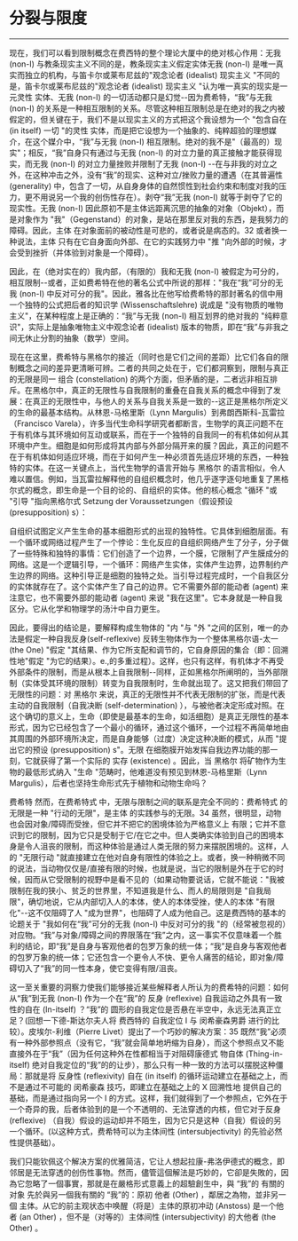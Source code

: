 # 分裂与限度

------

现在，我们可以看到限制概念在费西特的整个理论大厦中的绝对核心作用：无我 (non-I) 与教条现实主义不同的是，教条现实主义假定实体无我 (non-I) 是唯一真实而独立的机构，与笛卡尔或莱布尼兹的"观念论者 (idealist) 现实主义 "不同的是，笛卡尔或莱布尼兹的"观念论者 (idealist) 现实主义 "认为唯一真实的现实是一元灵性 实体、无我 (non-I) 的一切活动都只是幻觉--因为费希特，“我”与无我 (non-I) 的关系是一种相互限制的关系。尽管这种相互限制总是在绝对的我之内被假定的，但关键在于，我们不是以现实主义的方式把这个我设想为一个 "包含自在 (in itself) 一切 "的灵性 实体，而是把它设想为一个抽象的、纯粹超验的理想媒介，在这个媒介中，“我”与无我 (non-I) 相互限制。绝对的我不是"（最高的）现实"；相反，“我”自身只有通过与无我 (non-I) 的对立力量的真正接触才能获得现实，而无我 (non-I) 的对立力量挫败并限制了无我 (non-I) --在与非我的对立之外，在这种冲击之外，没有“我”的现实、这种对立/挫败力量的遭遇（在其普遍性 (generality) 中，包含了一切，从自身身体的自然惯性到社会约束和制度对我的压力，更不用说另一个我的创伤性存在）。剥夺“我”无我 (non-I) 就等于剥夺了它的现实性。无我 (non-I) 因此原初不是主体远距离沉思的抽象的对象（Objekt），而是对象作为 "我"（Gegenstand）的对象，是站在那里反对我的东西，是我努力的障碍。因此，主体 在对象面前的被动性是可悲的，或者说是病态的。32 或者换一种说法，主体 只有在它自身面向外部、在它的实践努力中 "推 "向外部的时候，才会受到挫折（并体验到对象是一个障碍）。

因此，在（绝对实在的）我内部，（有限的）我和无我 (non-I) 被假定为可分的，相互限制--或者，正如费希特在他的著名公式中所说的那样："我在“我”可分的无我 (non-I) 中反对可分的我"。因此，雅各比在他写给费希特的那封著名的信中用一个独特的公式把后者的知识学 (Wissenschaftslehre) 说成是 "没有物质的唯物主义"，在某种程度上是正确的：“我”与无我 (non-I) 相互划界的绝对我的 "纯粹意识"，实际上是抽象唯物主义中观念论者 (idealist) 版本的物质，即在“我”与非我之间无休止分割的抽象（数学）空间。

现在在这里，费希特与黑格尔的接近（同时也是它们之间的差距）比它们各自的限制概念之间的差异更清晰可辨。二者的共同之处在于，它们都洞察到，限制与真正的无限是同一 组合 (constellation) 的两个方面，但矛盾的是，二者远非相互排斥。在黑格尔中，真正的无限性与自我限制的重叠在自我关系的概念中得到了发展：在真正的无限性中，与他人的关系与自我关系是一致的--这正是黑格尔所定义的生命的最基本结构。从林恩-马格里斯（Lynn Margulis）到弗朗西斯科-瓦雷拉（Francisco Varela），许多当代生命科学研究者都断言，生物学的真正问题不在于有机体与其环境如何互动或联系，而在于一个独特的自我同一的有机体如何从其环境中产生。细胞是如何形成将其内部与外部分隔开来的膜？因此，真正的问题不在于有机体如何适应环境，而在于如何产生一种必须首先适应环境的东西，一种独特的实体。在这一关键点上，当代生物学的语言开始与 黑格尔 的语言相似，令人难以置信。例如，当瓦雷拉解释他的自组织概念时，他几乎逐字逐句地重复了黑格尔式的概念，即生命是一个目的论的、自组织的实体。他的核心概念 "循环 "或 "引导 "指向黑格尔式 Setzung der Voraussetzungen（假设预设 (presupposition) s）：

自组织试图定义产生生命的基本细胞形式的出现的独特性。它具体到细胞层面。有一个循环或网络过程产生了一个悖论：生化反应的自组织网络产生了分子，分子做了一些特殊和独特的事情：它们创造了一个边界，一个膜，它限制了产生膜成分的网络。这是一个逻辑引导，一个循环：网络产生实体，实体产生边界，边界制约产生边界的网络。这种引导正是细胞的独特之处。当引导过程完成时，一个自我区分的实体就存在了。这个实体产生了自己的边界。它不需要外部的能动者 (agent) 来注意它，也不需要外部的能动者 (agent) 来说 "我在这里"。它本身就是一种自我区分。它从化学和物理学的汤汁中自力更生。

因此，要得出的结论是，要解释构成生物体的 "内 "与 "外 "之间的区别，唯一的办法是假定一种自我反身(self-reflexive) 反转生物体作为一个整体黑格尔语-太一 (the One) "假定 "其结果、作为它所支配和调节的，它自身原因的集合（即：回溯性地"假定 "为它的结果）。e.,的多重过程）。这样，也只有这样，有机体才不再受外部条件的限制，而是从根本上自我限制--同样，正如黑格尔所阐明的，当外部限制（实体受其环境的限制）转变为自我限制时，生命就出现了。这又把我们带回了无限性的问题：对 黑格尔 来说，真正的无限性并不代表无限制的扩张，而是代表主动的自我限制（自我决断 (self-determination) ），与被他者决定形成对照。在这个确切的意义上，生命（即使是最基本的生命，如活细胞）是真正无限性的基本形式，因为它已经包含了一个最小的循环，通过这个循环，一个过程不再简单地由其周围的外部环境所决定，而是自身能够（过度）决定这种决断的模式，从而 "提出它的预设 (presupposition) s"。无限 在细胞膜开始发挥自我边界功能的那一刻，它就获得了第一个实际的 实存 (existence) 。因此，当 黑格尔 将矿物作为生物的最低形式纳入 "生命 "范畴时，他难道没有预见到林恩-马格里斯（Lynn Margulis），后者也坚持生命形式先于植物和动物生命吗？

费希特 然而，在费希特式 中，无限与限制之间的联系是完全不同的：费希特式 的无限是一种 "行动的无限"，是主体 的实践参与的无限。34 虽然，很明显，动物也会因对象/障碍而受挫，但它并不把它的困境体验为严格意义上 有限；它并不意识到它的限制，因为它只是受制于它/在它之中。但人类确实体验到自己的困境本身是令人沮丧的限制，而这种体验是通过人类无限的努力来摆脱困境的。这样，人的 "无限行动 "就直接建立在他对自身有限性的体验之上。或者，换一种稍微不同的说法，当动物仅仅是/直接有限的时候，也就是说，当它的限制是外在于它的时候，因而从它受限制的视野中是看不见的（如果动物要说话，它就不能说："我被限制在我的狭小、贫乏的世界里，不知道我是什么、而人的局限则是 "自我局限"，确切地说，它从内部切入人的本体，使人的本体受挫，使人的本体 "有限化"--这不仅阻碍了人 "成为世界"，也阻碍了人成为他自己。这是费西特的基本的论题关于 "我如何在“我”可分的无我 (non-I) 中反对可分的我 "的（经常被忽视的）对应物。“我”与对象/障碍之间的界限落在“我”之内，这一事实不仅意味着一个胜利的结论，即“我”是自身与客观他者的包罗万象的统一体；“我”是自身与客观他者的包罗万象的统一体；它还包含一个更令人不快、更令人痛苦的结论，即对象/障碍切入了“我”的同一性本身，使它变得有限/沮丧。

这一至关重要的洞察力使我们能够接近某些解释者人所认为的费希特的问题：如何从“我”到无我 (non-I) 作为一个在“我”的 反身 (reflexive) 自我运动之外具有一致性的自在 (In-itself) ？“我”的 圆形的自我定位是否悬在半空中，永远无法真正立足？(回想一下德-斯达尔夫人将 费西特的 自我定位 I 与 闵希豪森男爵 进行的比较）。皮埃尔-利维（Pierre Livet）提出了一个巧妙的解决方案：35 既然“我”必须有一种外部参照点（没有它，“我”就会简单地坍缩为自身），而这个参照点又不能直接外在于“我”（因为任何这种外在性都相当于对阻碍康德式 物自体 (Thing-in-itself) 绝对自我定位的“我”的的让步），那么只有一种一致的方法可以摆脱这种僵局：那就是将 反身性 (reflexivity) 自在 (in itself) 的循环运动建立在基础之上，而不是通过不可能的 闵希豪森 技巧，即建立在基础之上的 X 回溯性地 提供自己的基础，而是通过指向另一个 I 的方式。这样，我们就得到了一个参照点，它外在于一个奇异的我，后者体验到的是一个不透明的、无法穿透的内核，但它对于反身 (reflexive) （自我）假设的运动却并不陌生，因为它只是这种（自我）假设的另一个循环。(以这种方式，费希特可以为主体间性 (intersubjectivity) 的先验必然性提供基础）。

我们只能钦佩这个解决方案的优雅简洁，它让人想起拉康-弗洛伊德式的概念，即邻居是无法穿透的创伤性事物。然而，儘管這個解法是巧妙的，它卻是失敗的，因為它忽略了一個事實，那就是在嚴格形式意義上的超驗創生中，與 “我”的 有關的 对象 先於與另一個我有關的 “我”的：原初 他者 (Other) ，鄰居之為物，並非另一個 主体。从它的前主观状态中唤醒（将是）主体的原初冲动 (Anstoss) 是一个他者 (an Other) ，但不是（对等的）主体间性 (intersubjectivity) 的大他者 (the Other) 。
